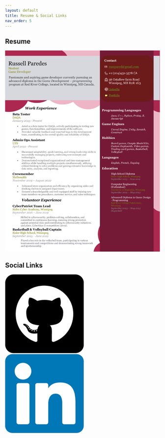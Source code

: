 ```yaml
---
layout: default
title: Resume & Social Links
nav_order: 5
---
```


## **Resume**

![Resume](./Resume_Base.jpg)

## **Social Links**

[![Github](./github.png)](https://github.com/Tsurei) [![LinkedIn](./linkedin.png)](https://www.linkedin.com/in/russell-paredes-5b6348232/)

